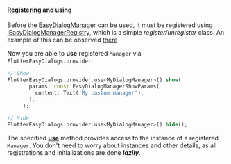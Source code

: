 #### Registering and using

Before the [EasyDialogManager](https://pub.dev/documentation/flutter_easy_dialogs/latest/flutter_easy_dialogs/EasyDialogManager-class.html) can be used, it must be registered using [IEasyDialogManagerRegistry](https://pub.dev/documentation/flutter_easy_dialogs/latest/flutter_easy_dialogs/IEasyDialogManagerRegistry-class.html), which is a simple *register/unregister* class. An example of this can be observed [there][setup-and-usage]

Now you are able to **use** registered `Manager` via `FlutterEasyDialogs.provider`:

```dart
// Show
FlutterEasyDialogs.provider.use<MyDialogManager>().show(
       params: const EasyDialogManagerShowParams(
         content: Text('My custom manager'),
       ),
     );

// Hide
FlutterEasyDialogs.provider.use<MyDialogManager>().hide();

```

The specified **[use](https://pub.dev/documentation/flutter_easy_dialogs/latest/flutter_easy_dialogs/IEasyDialogManagerProvider/use.html)** method provides access to the instance of a registered `Manager`. You don't need to worry about instances and other details, as all registrations and initializations are done ***lazily***.  

<!-- Links -->
[setup-and-usage]: https://pub.dev/documentation/flutter_easy_dialogs/latest/topics/Getting%20started-topic.html
